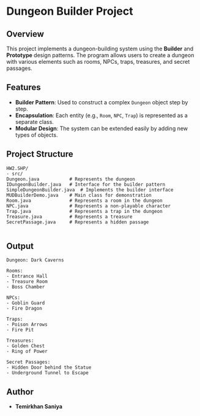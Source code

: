 # Dungeon Builder Project

## Overview
This project implements a dungeon-building system using the **Builder** and **Prototype** design patterns. The program allows users to create a dungeon with various elements such as rooms, NPCs, traps, treasures, and secret passages.

## Features
- **Builder Pattern**: Used to construct a complex `Dungeon` object step by step.
- **Encapsulation**: Each entity (e.g., `Room`, `NPC`, `Trap`) is represented as a separate class.
- **Modular Design**: The system can be extended easily by adding new types of objects.

## Project Structure
```
HW2.SHP/
- src/
Dungeon.java           # Represents the dungeon
IDungeonBuilder.java   # Interface for the builder pattern
SimpleDungeonBuilder.java  # Implements the builder interface
MUDBuilderDemo.java    # Main class for demonstration
Room.java              # Represents a room in the dungeon
NPC.java               # Represents a non-playable character
Trap.java              # Represents a trap in the dungeon
Treasure.java          # Represents a treasure
SecretPassage.java     # Represents a hidden passage


```

## Output
```
Dungeon: Dark Caverns

Rooms:
- Entrance Hall
- Treasure Room
- Boss Chamber

NPCs:
- Goblin Guard
- Fire Dragon

Traps:
- Poison Arrows
- Fire Pit

Treasures:
- Golden Chest
- Ring of Power

Secret Passages:
- Hidden Door behind the Statue
- Underground Tunnel to Escape
```

## Author
- **Temirkhan Saniya**



